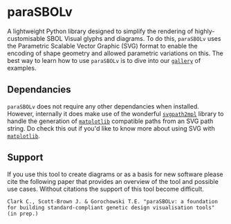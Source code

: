 # paraSBOLv

A lightweight Python library designed to simplify the rendering of highly-customisable SBOL Visual glyphs and diagrams. To do this, `paraSBOLv` uses the Parametric Scalable Vector Graphic (SVG) format to enable the encoding of shape geometry and allowed parametric variations on this. The best way to learn how to use `paraSBOLv` is to dive into our [`gallery`](./gallery/) of examples.

## Dependancies

`paraSBOLv` does not require any other dependancies when installed. However, internally it does make use of the wonderful [`svgpath2mpl`](https://github.com/nvictus/svgpath2mpl) library to handle the generation of [`matplotlib`](https://matplotlib.org) compatible paths from an SVG path string. Do check this out if you'd like to know more about using SVG with [`matplotlib`](https://matplotlib.org).

## Support

If you use this tool to create diagrams or as a basis for new software please cite the following paper that provides an overview of the tool and possible use cases. Without citations the support of this tool become difficult.

`Clark C., Scott-Brown J. & Gorochowski T.E. "paraSBOLv: a foundation for building standard-compliant genetic design visualisation tools" (in prep.)`
